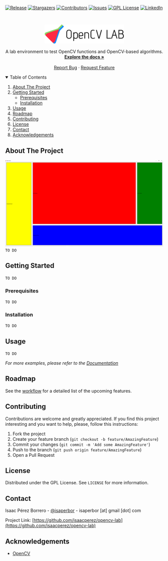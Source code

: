 [![Release][release-shield]][release-url]
[![Stargazers][stars-shield]][stars-url]
[![Contributors][contributors-shield]][contributors-url]
[![Issues][issues-shield]][issues-url]
[![GPL License][license-shield]][license-url]
[![LinkedIn][linkedin-shield]][linkedin-url]



<!-- PROJECT LOGO -->
<br />
<p align="center">
  <a href="https://github.com/isaacperez/opencv-lab">
    <img src="media/logo_with_text.png" alt="OpenCV LAB" width="50%">
  </a>

  <p align="center">
    A lab environment to test OpenCV functions and OpenCV-based algorithms.
    <br />
    <a href="https://github.com/isaacperez/opencv-lab/docs/"><strong>Explore the docs »</strong></a>
    <br />
    <br />
    <a href="https://github.com/isaacperez/opencv-lab/issues">Report Bug</a>
    ·
    <a href="https://github.com/isaacperez/opencv-lab/issues">Request Feature</a>
  </p>
</p>



<!-- TABLE OF CONTENTS -->
<details open="open">
  <summary>Table of Contents</summary>
  <ol>
    <li>
      <a href="#about-the-project">About The Project</a>
    </li>
    <li>
      <a href="#getting-started">Getting Started</a>
      <ul>
        <li><a href="#prerequisites">Prerequisites</a></li>
        <li><a href="#installation">Installation</a></li>
      </ul>
    </li>
    <li><a href="#usage">Usage</a></li>
    <li><a href="#roadmap">Roadmap</a></li>
    <li><a href="#contributing">Contributing</a></li>
    <li><a href="#license">License</a></li>
    <li><a href="#contact">Contact</a></li>
    <li><a href="#acknowledgements">Acknowledgements</a></li>
  </ol>
</details>



<!-- ABOUT THE PROJECT -->
## About The Project

[![OpenCV LAB Screen Shot][product-screenshot]](https://github.com/isaacperez/opencv-lab/blob/master/media/screenshot.png)
`TO DO`



<!-- GETTING STARTED -->
## Getting Started
`TO DO`

### Prerequisites
`TO DO`

### Installation
`TO DO`


<!-- USAGE EXAMPLES -->
## Usage
`TO DO`

_For more examples, please refer to the [Documentation](https://github.com/isaacperez/opencv-lab/docs)_



<!-- ROADMAP -->
## Roadmap
See the [workflow](https://github.com/isaacperez/opencv-lab/projects/1) for a detailed list of the upcoming features.


<!-- CONTRIBUTING -->
## Contributing
Contributions are welcome and greatly appreciated. If you find this project interesting and you want to help, please, follow this instructions:

1. Fork the project
2. Create your feature branch (`git checkout -b feature/AmazingFeature`)
3. Commit your changes (`git commit -m 'Add some AmazingFeature'`)
4. Push to the branch (`git push origin feature/AmazingFeature`)
5. Open a Pull Request


<!-- LICENSE -->
## License

Distributed under the GPL License. See `LICENSE` for more information.


<!-- CONTACT -->
## Contact

Isaac Pérez Borrero - [@isaperbor](https://twitter.com/isaperbor) - isaperbor [at] gmail [dot] com

Project Link: [https://github.com/isaacperez/opencv-lab](https://github.com/isaacperez/opencv-lab)


<!-- ACKNOWLEDGEMENTS -->
## Acknowledgements
* [OpenCV](https://opencv.org/)


<!-- MARKDOWN LINKS & IMAGES -->
[release-shield]: https://img.shields.io/github/v/release/isaacperez/opencv-lab
[release-url]: https://github.com/isaacperez/opencv-lab/releases
[stars-shield]: https://img.shields.io/github/stars/isaacperez/opencv-lab?style=social
[stars-url]: https://github.com/isaacperez/opencv-lab/stargazers
[contributors-shield]: https://img.shields.io/github/contributors/isaacperez/opencv-lab
[contributors-url]: https://github.com/isaacperez/opencv-lab/graphs/contributors
[issues-shield]: https://img.shields.io/github/issues/isaacperez/opencv-lab
[issues-url]: https://github.com/isaacperez/opencv-lab/issues
[license-shield]: https://img.shields.io/badge/license-GPL-green
[license-url]: https://github.com/isaacperez/opencv-lab/blob/master/LICENSE.txt
[linkedin-shield]: https://img.shields.io/badge/-LinkedIn-black.svg?style=flat&logo=linkedin&colorB=555
[linkedin-url]: https://www.linkedin.com/in/isaperbor/
[product-screenshot]: media/screenshot.png

